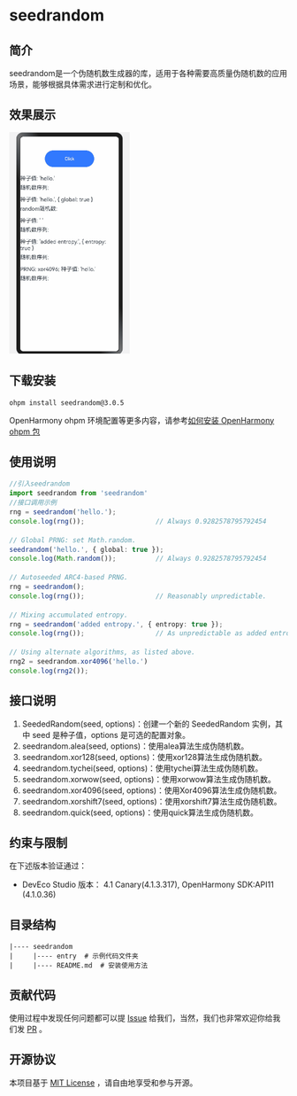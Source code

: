 # seedrandom

## 简介

seedrandom是一个伪随机数生成器的库，适用于各种需要高质量伪随机数的应用场景，能够根据具体需求进行定制和优化。

## 效果展示
<img height="400" src="./screenshot/效果展示.gif"/>

## 下载安装

````
ohpm install seedrandom@3.0.5
````

OpenHarmony ohpm 环境配置等更多内容，请参考[如何安装 OpenHarmony ohpm 包](https://gitee.com/openharmony-tpc/docs/blob/master/OpenHarmony_har_usage.md)

## 使用说明

```typescript
//引入seedrandom
import seedrandom from 'seedrandom'
//接口调用示例
rng = seedrandom('hello.');
console.log(rng());                  // Always 0.9282578795792454

// Global PRNG: set Math.random.
seedrandom('hello.', { global: true });
console.log(Math.random());          // Always 0.9282578795792454

// Autoseeded ARC4-based PRNG.
rng = seedrandom();
console.log(rng());                  // Reasonably unpredictable.

// Mixing accumulated entropy.
rng = seedrandom('added entropy.', { entropy: true });
console.log(rng());                  // As unpredictable as added entropy.

// Using alternate algorithms, as listed above.
rng2 = seedrandom.xor4096('hello.')
console.log(rng2());
```

## 接口说明

1. SeededRandom(seed, options)：创建一个新的 SeededRandom 实例，其中 seed 是种子值，options 是可选的配置对象。
2. seedrandom.alea(seed, options)：使用alea算法生成伪随机数。
3. seedrandom.xor128(seed, options)：使用xor128算法生成伪随机数。
4. seedrandom.tychei(seed, options)：使用tychei算法生成伪随机数。
5. seedrandom.xorwow(seed, options)：使用xorwow算法生成伪随机数。
6. seedrandom.xor4096(seed, options)：使用Xor4096算法生成伪随机数。
7. seedrandom.xorshift7(seed, options)：使用xorshift7算法生成伪随机数。
8. seedrandom.quick(seed, options)：使用quick算法生成伪随机数。


## 约束与限制

在下述版本验证通过：

- DevEco Studio 版本： 4.1 Canary(4.1.3.317), OpenHarmony SDK:API11 (4.1.0.36)

## 目录结构

````
|---- seedrandom 
|     |---- entry  # 示例代码文件夹
|     |---- README.md  # 安装使用方法      
````

## 贡献代码
使用过程中发现任何问题都可以提 [Issue](https://gitee.com/openharmony-tpc/openharmony_tpc_samples/issues) 给我们，当然，我们也非常欢迎你给我们发 [PR](https://gitee.com/openharmony-tpc/openharmony_tpc_samples/pulls) 。

## 开源协议
本项目基于 [MIT License](https://gitee.com/openharmony-tpc/openharmony_tpc_samples/blob/master/seedrandom/LICENSE) ，请自由地享受和参与开源。
